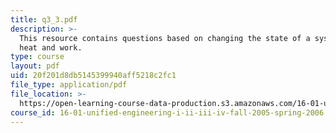 ```yaml
---
title: q3_3.pdf
description: >-
  This resource contains questions based on changing the state of a system with
  heat and work.
type: course
layout: pdf
uid: 20f201d8db5145399940aff5218c2fc1
file_type: application/pdf
file_location: >-
  https://open-learning-course-data-production.s3.amazonaws.com/16-01-unified-engineering-i-ii-iii-iv-fall-2005-spring-2006/20f201d8db5145399940aff5218c2fc1_q3_3.pdf
course_id: 16-01-unified-engineering-i-ii-iii-iv-fall-2005-spring-2006
---
```

